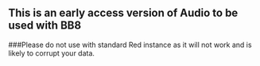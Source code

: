 ## This is an early access version of Audio to be used with BB8

###Please do not use with standard Red instance as it will not work and is likely to corrupt your data.
